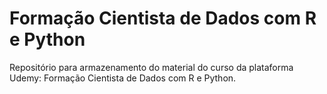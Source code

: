 # Formação Cientista de Dados com R e Python
Repositório para armazenamento do material do curso da plataforma Udemy: Formação Cientista de Dados com R e Python.
